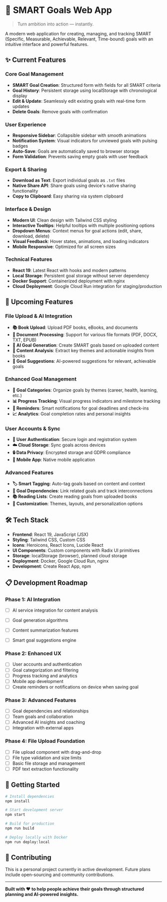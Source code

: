 # 🎯 SMART Goals Web App

> Turn ambition into action — instantly.

A modern web application for creating, managing, and tracking SMART (Specific, Measurable, Achievable, Relevant, Time-bound) goals with an intuitive interface and powerful features.

## ✨ Current Features

### Core Goal Management
- **SMART Goal Creation**: Structured form with fields for all SMART criteria
- **Goal History**: Persistent storage using localStorage with chronological display
- **Edit & Update**: Seamlessly edit existing goals with real-time form updates
- **Delete Goals**: Remove goals with confirmation

### User Experience
- **Responsive Sidebar**: Collapsible sidebar with smooth animations
- **Notification System**: Visual indicators for unviewed goals with pulsing badges
- **Auto-Save**: Goals are automatically saved to browser storage
- **Form Validation**: Prevents saving empty goals with user feedback

### Export & Sharing
- **Download as Text**: Export individual goals as `.txt` files
- **Native Share API**: Share goals using device's native sharing functionality
- **Copy to Clipboard**: Easy sharing via system clipboard

### Interface & Design
- **Modern UI**: Clean design with Tailwind CSS styling
- **Interactive Tooltips**: Helpful tooltips with multiple positioning options
- **Dropdown Menus**: Context menus for goal actions (edit, share, download, delete)
- **Visual Feedback**: Hover states, animations, and loading indicators
- **Mobile Responsive**: Optimized for all screen sizes

### Technical Features
- **React 19**: Latest React with hooks and modern patterns
- **Local Storage**: Persistent goal storage without server dependency
- **Docker Support**: Containerized deployment with nginx
- **Cloud Deployment**: Google Cloud Run integration for staging/production

## 🚀 Upcoming Features

### File Upload & AI Integration
- **📚 Book Upload**: Upload PDF books, eBooks, and documents
- **📄 Document Processing**: Support for various file formats (PDF, DOCX, TXT, EPUB)
- **🤖 AI Goal Generation**: Create SMART goals based on uploaded content
- **📖 Content Analysis**: Extract key themes and actionable insights from books
- **🎯 Goal Suggestions**: AI-powered suggestions for relevant, achievable goals

### Enhanced Goal Management
- **📅 Goal Categories**: Organize goals by themes (career, health, learning, etc.)
- **📊 Progress Tracking**: Visual progress indicators and milestone tracking
- **🔔 Reminders**: Smart notifications for goal deadlines and check-ins
- **📈 Analytics**: Goal completion rates and personal insights

### User Accounts & Sync
- **👤 User Authentication**: Secure login and registration system
- **☁️ Cloud Storage**: Sync goals across devices
- **🔒 Data Privacy**: Encrypted storage and GDPR compliance
- **📱 Mobile App**: Native mobile application

### Advanced Features
- **🏷️ Smart Tagging**: Auto-tag goals based on content and context
- **🔗 Goal Dependencies**: Link related goals and track interconnections
- **📚 Reading Lists**: Create reading goals from uploaded books
- **🎨 Customization**: Themes, layouts, and personalization options

## 🛠️ Tech Stack

- **Frontend**: React 19, JavaScript (JSX)
- **Styling**: Tailwind CSS, Custom CSS
- **Icons**: Heroicons, React Icons, Lucide React
- **UI Components**: Custom components with Radix UI primitives
- **Storage**: localStorage (browser), planned cloud storage
- **Deployment**: Docker, Google Cloud Run, nginx
- **Development**: Create React App, npm

## 📋 Development Roadmap

### Phase 1: AI Integration
- [ ] AI service integration for content analysis
- [ ] Goal generation algorithms
- [ ] Content summarization features
- [ ] Smart goal suggestions engine


### Phase 2: Enhanced UX
- [ ] User accounts and authentication
- [ ] Goal categorization and filtering
- [ ] Progress tracking and analytics
- [ ] Mobile app development
- [ ] Create reminders or notifications on device when saving goal

### Phase 3: Advanced Features
- [ ] Goal dependencies and relationships
- [ ] Team goals and collaboration
- [ ] Advanced AI insights and coaching
- [ ] Integration with external apps

### Phase 4: File Upload Foundation
- [ ] File upload component with drag-and-drop
- [ ] File type validation and size limits
- [ ] Basic file storage and management
- [ ] PDF text extraction functionality

## 🏁 Getting Started

```bash
# Install dependencies
npm install

# Start development server
npm start

# Build for production
npm run build

# Deploy locally with Docker
npm run deploy:local
```

## 🤝 Contributing

This is a personal project currently in active development. Future plans include open-sourcing and community contributions.

---

**Built with ❤️ to help people achieve their goals through structured planning and AI-powered insights.**
